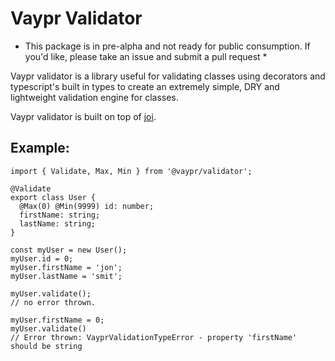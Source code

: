 # Vaypr Validator

* This package is in pre-alpha and not ready for public consumption. If you'd like, please take an issue and submit a pull request *

Vaypr validator is a library useful for validating classes using decorators and typescript's built in types to create an extremely simple, DRY and lightweight validation engine for classes.

Vaypr validator is built on top of [joi](https://github.com/hapijs/joi).

## Example:

```
import { Validate, Max, Min } from '@vaypr/validator';

@Validate
export class User {
  @Max(0) @Min(9999) id: number;
  firstName: string;
  lastName: string;
}

const myUser = new User();
myUser.id = 0;
myUser.firstName = 'jon';
myUser.lastName = 'smit';

myUser.validate();
// no error thrown.

myUser.firstName = 0;
myUser.validate()
// Error thrown: VayprValidationTypeError - property 'firstName' should be string
```
